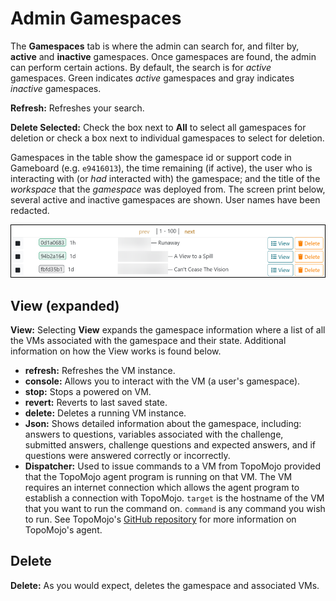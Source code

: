 # Admin Gamespaces

The **Gamespaces** tab is where the admin can search for, and filter by, **active** and **inactive** gamespaces. Once gamespaces are found, the admin can perform certain actions. By default, the search is for *active* gamespaces. Green indicates *active* gamespaces and gray indicates *inactive* gamespaces.

**Refresh:** Refreshes your search.

**Delete Selected:** Check the box next to **All** to select all gamespaces for deletion or check a box next to individual gamespaces to select for deletion.

Gamespaces in the table show the gamespace id or support code in Gameboard (e.g. `e9416013`), the time remaining (if active), the user who is interacting with (or *had* interacted with) the gamespace; and the title of the *workspace* that the *gamespace* was deployed from. The screen print below, several active and inactive gamespaces are shown. User names have been redacted.

![admin gamespaces](img/admin-gamespaces.png)

## View (expanded)

**View:** Selecting **View** expands the gamespace information where a list of all the VMs associated with the gamespace and their state. Additional information on how the View works is found below.

- **refresh:** Refreshes the VM instance.
- **console:** Allows you to interact with the VM (a user's gamespace).
- **stop:** Stops a powered on VM.
- **revert:** Reverts to last saved state.
- **delete:** Deletes a running VM instance.
- **Json:** Shows detailed information about the gamespace, including: answers to questions, variables associated with the challenge, submitted answers, challenge questions and expected answers, and if questions were answered correctly or incorrectly.
- **Dispatcher:** Used to issue commands to a VM from TopoMojo provided that the TopoMojo agent program is running on that VM. The VM requires an internet connection which allows the agent program to establish a connection with TopoMojo. `target` is the hostname of the VM that you want to run the command on. `command` is any command you wish to run. See TopoMojo's [GitHub repository](https://github.com/cmu-sei/TopoMojo/tree/main/src/TopoMojo.Agent) for more information on TopoMojo's agent.

## Delete

**Delete:** As you would expect, deletes the gamespace and associated VMs.